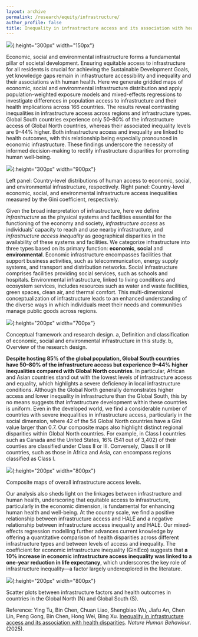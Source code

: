 ```yaml
---
layout: archive
permalink: /research/equity/infrastructure/
author_profile: false
title: Inequality in infrastructure access and its association with health disparities
---
```


![](https://thutyecology.github.io/images/nhb-cover.webp){:height="300px" width="150px"}

Economic, social and environmental infrastructure forms a fundamental pillar of societal development. Ensuring equitable access to infrastructure for all residents is crucial for achieving the Sustainable Development Goals, yet knowledge gaps remain in infrastructure accessibility and inequality and their associations with human health. Here we generate gridded maps of economic, social and environmental infrastructure distribution and apply population-weighted exposure models and mixed-effects regressions to investigate differences in population access to infrastructure and their health implications across 166 countries. The results reveal contrasting inequalities in infrastructure access across regions and infrastructure types. Global South countries experience only 50–80% of the infrastructure access of Global North countries, whereas their associated inequality levels are 9–44% higher. Both infrastructure access and inequality are linked to health outcomes, with this relationship being especially pronounced in economic infrastructure. These findings underscore the necessity of informed decision-making to rectify infrastructure disparities for promoting human well-being.

![](https://thutyecology.github.io/images/chinese-access-inequality-v12.jpg){:height="300px" width="900px"}

Left panel: Country-level distributions of human access to economic, social, and environmental infrastructure, respectively. Right panel: Country-level economic, social, and environmental infrastructure access inequalities measured by the Gini coefficient, respectively.

Given the broad interpretation of infrastructure, here we define *infrastructure* as the physical systems and facilities essential for the functioning of the economy and society, *infrastructure access* as individuals’ capacity to reach and use nearby infrastructure, and *infrastructure access inequality* as geographical disparities in the availability of these systems and facilities. We categorize infrastructure into three types based on its primary function: **economic**, **social** and **environmental**. Economic infrastructure encompasses facilities that support business activities, such as telecommunication, energy supply systems, and transport and distribution networks. Social infrastructure comprises facilities providing social services, such as schools and hospitals. Environmental infrastructure, linked to living conditions and ecosystem services, includes resources such as water and waste facilities, green spaces, clean air, and thermal comfort. This multi-dimensional conceptualization of infrastructure leads to an enhanced understanding of the diverse ways in which individuals meet their needs and communities manage public goods across regions.

 
![](https://thutyecology.github.io/images/infrastructure-framework.png){:height="200px" width="700px"}

Conceptual framework and research design. a, Definition and classification of economic, social and environmental infrastructure in this study. b, Overview of the research design.


**Despite hosting 85% of the global population, Global South countries have 50–80% of the infrastructure access but experience 9–44% higher inequalities compared with Global North countries**. In particular, African and Asian countries stand out with the lowest levels of infrastructure access and equality, which highlights a severe deficiency in local infrastructure conditions. Although the Global North generally demonstrates higher access and lower inequality in infrastructure than the Global South, this by no means suggests that infrastructure development within these countries is uniform. Even in the developed world, we find a considerable number of countries with severe inequalities in infrastructure access, particularly in the social dimension, where 42 of the 54 Global North countries have a Gini value larger than 0.7. Our composite maps also highlight distinct regional disparities within Global North countries. For example, in Class I countries such as Canada and the United States, 16% (541 out of 3,402) of their counties are classified under Class II or III. Conversely, Class II or III countries, such as those in Africa and Asia, can encompass regions classified as Class I.

![](https://thutyecology.github.io/images/infrastructure-composite.png){:height="200px" width="800px"}

Composite maps of overall infrastructure access levels.

Our analysis also sheds light on the linkages between infrastructure and human health, underscoring that equitable access to infrastructure, particularly in the economic dimension, is fundamental for enhancing human health and well-being. At the country scale, we find a positive relationship between infrastructure access and HALE and a negative relationship between infrastructure access inequality and HALE. Our mixed-effects regression modelling further advances current knowledge by offering a quantitative comparison of health disparities across different infrastructure types and between levels of access and inequality. The coefficient for economic infrastructure inequality (GiniEco) suggests that **a 10% increase in economic infrastructure access inequality was linked to a one-year reduction in life expectancy**, which underscores the key role of infrastructure inequality—a factor largely underexplored in the literature.

![](https://thutyecology.github.io/images/infrastructure-health.png){:height="200px" width="800px"}

Scatter plots between infrastructure factors and health outcomes in countries in the Global North (N) and Global South (S).


Reference: Ying Tu, Bin Chen, Chuan Liao, Shengbiao Wu, Jiafu An, Chen Lin, Peng Gong, Bin Chen, Hong Wei, Bing Xu. [Inequality in infrastructure access and its association with health disparities](https://www.nature.com/articles/s41562-025-02208-3). *Nature Human Behaviour*. (2025).
